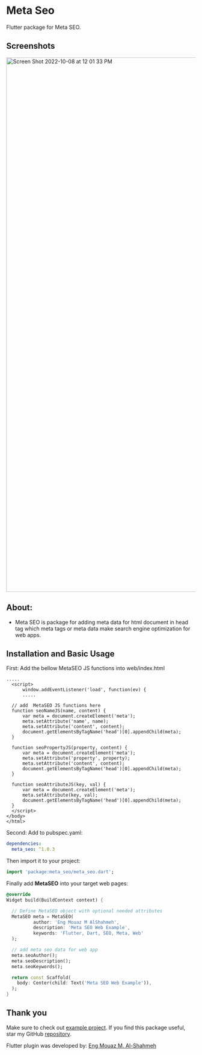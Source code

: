# Meta Seo

Flutter package for Meta SEO.

## Screenshots

<img width="1420" alt="Screen Shot 2022-10-08 at 12 01 33 PM" src="https://user-images.githubusercontent.com/86870601/194700597-d6e51757-60a8-451d-b359-2e211aad2929.png">


## About:
- Meta SEO is package for adding meta data for html document in head tag
  which meta tags or meta data make search engine optimization for web apps.

## Installation and Basic Usage

First: Add the bellow MetaSEO JS functions into web/index.html

```
.....
  <script>
      window.addEventListener('load', function(ev) {
      .....

  // add  MetaSEO JS functions here
  function seoNameJS(name, content) {
      var meta = document.createElement('meta');
      meta.setAttribute('name', name);
      meta.setAttribute('content', content);
      document.getElementsByTagName('head')[0].appendChild(meta);
  }

  function seoPropertyJS(property, content) {
      var meta = document.createElement('meta');
      meta.setAttribute('property', property);
      meta.setAttribute('content', content);
      document.getElementsByTagName('head')[0].appendChild(meta);
  }

  function seoAttributeJS(key, val) {
      var meta = document.createElement('meta');
      meta.setAttribute(key, val);
      document.getElementsByTagName('head')[0].appendChild(meta);
  }
  </script>
</body>
</html>
```

Second: Add to pubspec.yaml:

```yaml
dependencies:
  meta_seo: ^1.0.3
```

Then import it to your project:

```dart
import 'package:meta_seo/meta_seo.dart';
```

Finally add **MetaSEO** into your target web pages:

```dart
@override
Widget build(BuildContext context) {

  // Define MetaSEO object with optional needed attributes
  MetaSEO meta = MetaSEO(
          author: 'Eng Mouaz M AlShahmeh',
          description: 'Meta SEO Web Example',
          keywords: 'Flutter, Dart, SEO, Meta, Web'
  );

  // add meta seo data for web app
  meta.seoAuthor();
  meta.seoDescription();
  meta.seoKeywords();

  return const Scaffold(
    body: Center(child: Text('Meta SEO Web Example')),
  );
}
```

## Thank you

Make sure to check out [example project](https://github.com/Eng-Mouaz-M-AlShahmeh/meta_seo/tree/main/example).
If you find this package useful, star my GitHub [repository](https://github.com/Eng-Mouaz-M-AlShahmeh/meta_seo).

Flutter plugin was developed by: [Eng Mouaz M. Al-Shahmeh](https://twitter.com/mouaz_m_shahmeh)
